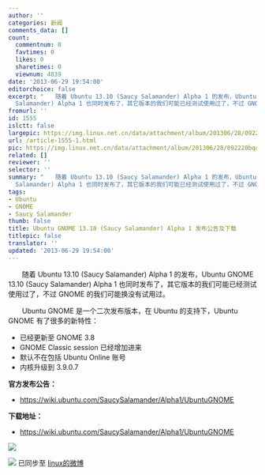 ```yaml
---
author: ''
categories: 新闻
comments_data: []
count:
  commentnum: 0
  favtimes: 0
  likes: 0
  sharetimes: 0
  viewnum: 4839
date: '2013-06-29 19:54:00'
editorchoice: false
excerpt: "　　随着 Ubuntu 13.10 (Saucy Salamander) Alpha 1 的发布，Ubuntu GNOME 13.10 (Saucy
  Salamander) Alpha 1 也同时发布了，其它版本的我们可能已经测试使用过了，不过 GNOME 的我们可能换没有试用过。\r\n　　Ubuntu  ..."
fromurl: ''
id: 1555
islctt: false
largepic: https://img.linux.net.cn/data/attachment/album/201306/28/092220bqqqz5xl8w55d8rz.png
url: /article-1555-1.html
pic: https://img.linux.net.cn/data/attachment/album/201306/28/092220bqqqz5xl8w55d8rz.png.thumb.jpg
related: []
reviewer: ''
selector: ''
summary: "　　随着 Ubuntu 13.10 (Saucy Salamander) Alpha 1 的发布，Ubuntu GNOME 13.10 (Saucy
  Salamander) Alpha 1 也同时发布了，其它版本的我们可能已经测试使用过了，不过 GNOME 的我们可能换没有试用过。\r\n　　Ubuntu  ..."
tags:
- Ubuntu
- GNOME
- Saucy Salamander
thumb: false
title: Ubuntu GNOME 13.10 (Saucy Salamander) Alpha 1 发布公告及下载
titlepic: false
translator: ''
updated: '2013-06-29 19:54:00'
---
```


　　随着 Ubuntu 13.10 (Saucy Salamander) Alpha 1 的发布，Ubuntu GNOME 13.10 (Saucy Salamander) Alpha 1 也同时发布了，其它版本的我们可能已经测试使用过了，不过 GNOME 的我们可能换没有试用过。


　　Ubuntu GNOME 是一个二次发布版本，在 Ubuntu 的支持下，Ubuntu GNOME 有了很多的新特性：


* 已经更新至 GNOME 3.8
* GNOME Classic session 已经增加进来
* 默认不在包括 Ubuntu Online 账号
* 内核升级到 3.9.0.7


**官方发布公告：**


* <https://wiki.ubuntu.com/SaucySalamander/Alpha1/UbuntuGNOME>


**下载地址：**


* <https://wiki.ubuntu.com/SaucySalamander/Alpha1/UbuntuGNOME>


![](https://img.linux.net.cn/data/attachment/album/201306/28/092220bqqqz5xl8w55d8rz.png)


![](https://img.linux.net.cn/xwb/images/bgimg/icon_logo.png) 已同步至 [linux的微博](http://weibo.com/1772191555)